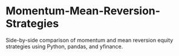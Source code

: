 # Momentum-Mean-Reversion-Strategies
Side-by-side comparison of momentum and mean reversion equity strategies using Python, pandas, and yfinance.
